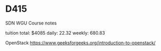 # D415
SDN WGU Course notes

tuition total: $4085
daily: 22.32
weekly: 680.83

OpenStack
https://www.geeksforgeeks.org/introduction-to-openstack/
